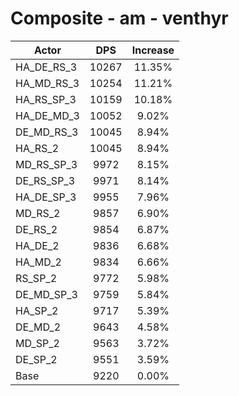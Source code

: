 # Composite - am - venthyr
| Actor | DPS | Increase |
|---|:---:|:---:|
|HA_DE_RS_3|10267|11.35%|
|HA_MD_RS_3|10254|11.21%|
|HA_RS_SP_3|10159|10.18%|
|HA_DE_MD_3|10052|9.02%|
|DE_MD_RS_3|10045|8.94%|
|HA_RS_2|10045|8.94%|
|MD_RS_SP_3|9972|8.15%|
|DE_RS_SP_3|9971|8.14%|
|HA_DE_SP_3|9955|7.96%|
|MD_RS_2|9857|6.90%|
|DE_RS_2|9854|6.87%|
|HA_DE_2|9836|6.68%|
|HA_MD_2|9834|6.66%|
|RS_SP_2|9772|5.98%|
|DE_MD_SP_3|9759|5.84%|
|HA_SP_2|9717|5.39%|
|DE_MD_2|9643|4.58%|
|MD_SP_2|9563|3.72%|
|DE_SP_2|9551|3.59%|
|Base|9220|0.00%|
